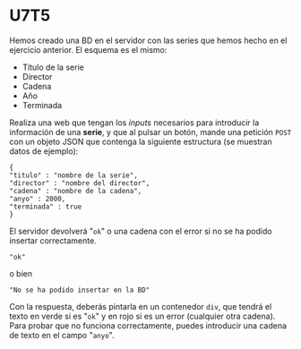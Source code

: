 # U7T5

Hemos creado una BD en el servidor con las series que hemos hecho en el ejercicio anterior. El esquema es el mismo:

- Título de la serie
- Director
- Cadena
- Año
- Terminada

Realiza una web que tengan los _inputs_ necesarios para introducir la información de una **serie**, y que al pulsar un botón, mande una petición `POST` con un objeto JSON que contenga la siguiente estructura (se muestran datos de ejemplo):

    {
    "titulo" : "nombre de la serie",
    "director" : "nombre del director",
    "cadena" : "nombre de la cadena",
    "anyo" : 2000,
    "terminada" : true
    }

El servidor devolverá "`ok`" o una cadena con el error si no se ha podido insertar correctamente.

    "ok"

o bien

    "No se ha podido insertar en la BD"

Con la respuesta, deberás pintarla en un contenedor `div`, que tendrá el texto en verde si es "`ok`" y en rojo si es un error (cualquier otra cadena). Para probar que no funciona correctamente, puedes introducir una cadena de texto en el campo "`anyo`".
